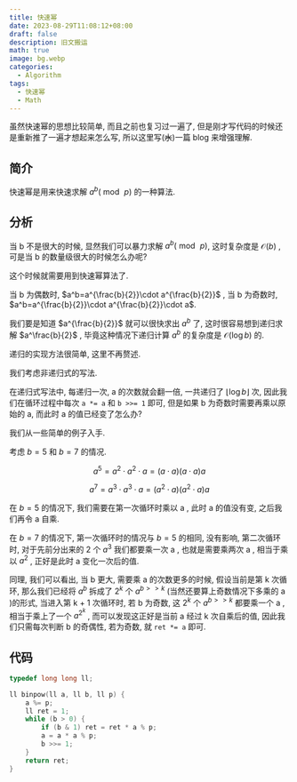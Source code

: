 ```yaml
---
title: 快速幂
date: 2023-08-29T11:08:12+08:00
draft: false
description: 旧文搬运
math: true
image: bg.webp
categories:
  - Algorithm
tags:
  - 快速幂
  - Math
---
```


虽然快速幂的思想比较简单, 而且之前也复习过一遍了, 但是刚才写代码的时候还是重新推了一遍才想起来怎么写, 所以这里写(~~水~~)一篇 blog 来增强理解.

## 简介

快速幂是用来快速求解 $a^b(\bmod \, p)$ 的一种算法.

## 分析

当 b 不是很大的时候, 显然我们可以暴力求解 $a^b(\bmod \, p)$, 这时复杂度是 $\mathcal{O}(b)$ , 可是当 b 的数量级很大的时候怎么办呢?

这个时候就需要用到快速幂算法了.

当 b 为偶数时, $a^b=a^{\frac{b}{2}}\cdot a^{\frac{b}{2}}$ , 当 b 为奇数时, $a^b=a^{\frac{b}{2}}\cdot a^{\frac{b}{2}}\cdot a$.

我们要是知道 $a^{\frac{b}{2}}$ 就可以很快求出 $a^b$ 了, 这时很容易想到递归求解 $a^\frac{b}{2}$ , 毕竟这种情况下递归计算 $a^b$ 的复杂度是 $\mathcal{O}(\log{b})$ 的.

递归的实现方法很简单, 这里不再赘述.

我们考虑非递归式的写法.

在递归式写法中, 每递归一次, a 的次数就会翻一倍, 一共递归了 $\lfloor\log{b}\rfloor$ 次, 因此我们在循环过程中每次 `a *= a` 和 `b >>= 1` 即可, 但是如果 b 为奇数时需要再乘以原始的 a, 而此时 a 的值已经变了怎么办?

我们从一些简单的例子入手.

考虑 $b=5$ 和 $b=7$ 的情况.

$$
a^5=a^2\cdot a^2\cdot a=(a\cdot a)(a\cdot a)a
$$

$$
a^7=a^3\cdot a^3\cdot a=(a^2\cdot a)(a^2\cdot a)a
$$

在 $b=5$ 的情况下, 我们需要在第一次循环时乘以 a , 此时 a 的值没有变, 之后我们再令 a 自乘.

在 $b=7$ 的情况下, 第一次循环时的情况与 $b=5$ 的相同, 没有影响, 第二次循环时, 对于先前分出来的 2 个 $a^3$ 我们都要乘一次 a , 也就是需要乘两次 a , 相当于乘以 $a^2$ , 正好是此时 a 变化一次后的值.

同理, 我们可以看出, 当 b 更大, 需要乘 a 的次数更多的时候, 假设当前是第 k 次循环, 那么我们已经将 $a^b$ 拆成了 $2^k$ 个 $a^{b>>k}$ (当然还要算上奇数情况下多乘的 a )的形式, 当进入第 k + 1 次循环时, 若 b 为奇数, 这 $2^k$ 个 $a^{b>>k}$ 都要乘一个 a , 相当于乘上了一个 $a^{2^k}$ , 而可以发现这正好是当前 a 经过 k 次自乘后的值, 因此我们只需每次判断 b 的奇偶性, 若为奇数, 就 `ret *= a` 即可.

## 代码

```cpp
typedef long long ll;

ll binpow(ll a, ll b, ll p) {
    a %= p;
    ll ret = 1;
    while (b > 0) {
        if (b & 1) ret = ret * a % p;
        a = a * a % p;
        b >>= 1;
    }
    return ret;
}
```